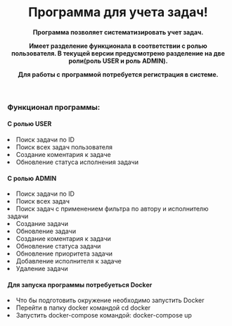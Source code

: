 <body>
    <header>
        <h1> Программа для учета задач!</h1>
        <h4>Программа позволяет систематизировать учет задач.
            <p>Имеет разделение функционала в соответствии с ролью пользователя.
            В текущей версии предусмотрено разделение на две роли(роль USER и роль ADMIN).</p>
            <p>Для работы с программой потребуется регистрация в системе.</p>
        </h4>
    </header>
    <main>
        <h3>Функционал программы: </h3>
            <h4>С ролью USER</h4>
                <li>Поиск задачи по ID</li>
                <li>Поиск всех задач пользователя</li>
                <li>Создание коментария к задаче</li>
                <li>Обновление статуса исполнения задачи</li>
            <h4>С ролью ADMIN</h4>
                <li>Поиск задачи по ID</li>
                <li>Поиск всех задач</li>
                <li>Поиск задач с применением фильтра по автору и исполнителю задачи</li>
                <li>Создание задачи</li>
                <li>Обновление задачи</li>
                <li>Создание коментария к задачи</li>
                <li>Обновление статуса задачи</li>
                <li>Обновление приоритета задачи</li>
                <li>Добавление исполнителя к задаче</li>
                <li>Удаление задачи</li>
    </main>
    <footer>
        <h4>Для запуска программы потребуеться Docker</h4>
        <li>Что бы подготовить окружение необходимо запустить Docker</li>
        <li>Перейти в папку docker командой cd docker</li>
        <li>Запустить docker-compose командой: docker-compose up</li>
    </footer>
</body>